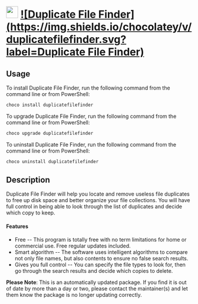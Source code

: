 ﻿# <img src="https://cdn.jsdelivr.net/gh/mkevenaar/chocolatey-packages@4bbb0dafc56bfb1020c6d2b1d8ad05ea8e90d0b5/icons/duplicatefilefinder.png" width="32" height="32"/> [![Duplicate File Finder](https://img.shields.io/chocolatey/v/duplicatefilefinder.svg?label=Duplicate File Finder)](https://chocolatey.org/packages/duplicatefilefinder)

## Usage
To install Duplicate File Finder, run the following command from the command line or from PowerShell:
```powershell
choco install duplicatefilefinder
```

To upgrade Duplicate File Finder, run the following command from the command line or from PowerShell:
```powershell
choco upgrade duplicatefilefinder
```

To uninstall Duplicate File Finder, run the following command from the command line or from PowerShell:
```powershell
choco uninstall duplicatefilefinder
```

## Description
Duplicate File Finder will help you locate and remove useless file duplicates to free up disk space and better organize your file collections. You will have full control in being able to look through the list of duplicates and decide which copy to keep.

#### Features
* Free -- This program is totally free with no term limitations for home or commercial use. Free regular updates included.
* Smart algorithm -- The software uses intelligent algorithms to compare not only file names, but also contents to ensure no false search results.
* Gives you full control -- You can specify the file types to look for, then go through the search results and decide which copies to delete.

**Please Note**: This is an automatically updated package. If you find it is
out of date by more than a day or two, please contact the maintainer(s) and
let them know the package is no longer updating correctly.


